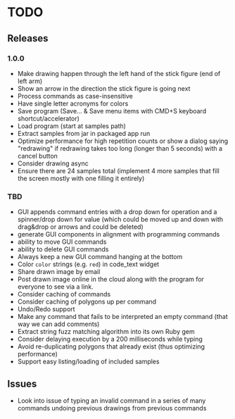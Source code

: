 # TODO

## Releases

### 1.0.0

- Make drawing happen through the left hand of the stick figure (end of left arm)
- Show an arrow in the direction the stick figure is going next
- Process commands as case-insensitive
- Have single letter acronyms for colors
- Save program (Save... & Save menu items with CMD+S keyboard shortcut/accelerator)
- Load program (start at samples path)
- Extract samples from jar in packaged app run
- Optimize performance for high repetition counts or show a dialog saying "redrawing" if redrawing takes too long (longer than 5 seconds) with a cancel button
- Consider drawing async
- Ensure there are 24 samples total (implement 4 more samples that fill the screen mostly with one filling it entirely)

### TBD

- GUI appends command entries with a drop down for operation and a spinner/drop down for value (which could be moved up and down with drag&drop or arrows and could be deleted)
- generate GUI components in alignment with programming commands
- ability to move GUI commands
- ability to delete GUI commands
- Always keep a new GUI command hanging at the bottom
- Color `color` strings (e.g. `red`) in code_text widget
- Share drawn image by email
- Post drawn image online in the cloud along with the program for everyone to see via a link.
- Consider caching of commands
- Consider caching of polygons up per command
- Undo/Redo support
- Make any command that fails to be interpreted an empty command (that way we can add comments)
- Extract string fuzz matching algorithm into its own Ruby gem
- Consider delaying execution by a 200 milliseconds while typing
- Avoid re-duplicating polygons that already exist (thus optimizing performance)
- Support easy listing/loading of included samples

## Issues

- Look into issue of typing an invalid command in a series of many commands undoing previous drawings from previous commands
